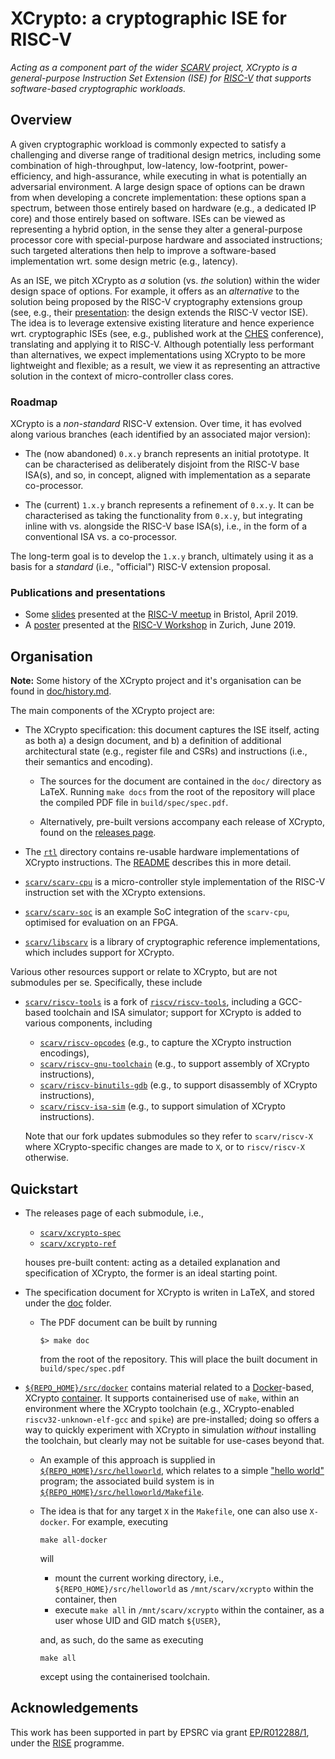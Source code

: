 # XCrypto: a cryptographic ISE for RISC-V

<!--- -------------------------------------------------------------------- --->

*Acting as a component part of the wider
[SCARV](https://www.scarv.org)
project,
XCrypto is a general-purpose Instruction Set Extension (ISE) for
[RISC-V](https://riscv.org)
that supports software-based cryptographic workloads.*

<!--- -------------------------------------------------------------------- --->

## Overview

A given cryptographic workload is commonly expected to satisfy a 
challenging and diverse range of traditional design metrics, 
including some combination of high-throughput, low-latency, low-footprint, power-efficiency, and high-assurance,
while executing in what is potentially an adversarial environment.
A large design space of options can be drawn from when developing
a concrete implementation: these options span a spectrum, between 
those entirely based on hardware (e.g., a dedicated IP core)
and
those entirely based on software.
ISEs can be viewed as representing a hybrid option, in the sense 
they alter a general-purpose processor core with special-purpose 
hardware and associated instructions; such targeted alterations 
then help to improve a software-based implementation wrt. some
design metric (e.g., latency).

As an ISE, we pitch XCrypto as *a* solution (vs. *the* solution) 
within the wider design space of options.  For example, it offers
as an *alternative* to the solution being proposed by the RISC-V 
cryptography extensions group (see, e.g., their
[presentation](https://www.youtube.com/watch?v=dcW6a7SO2zE):
the design extends the RISC-V vector ISE).
The idea is to leverage extensive existing literature and hence
experience wrt. cryptographic ISEs (see, e.g., published work at
the
[CHES](https://dblp.uni-trier.de/db/conf/ches)
conference), translating and applying it to RISC-V.
Although potentially less performant than alternatives, we expect
implementations using XCrypto to be more lightweight and flexible; 
as a result, we view it as representing an attractive solution in
the context of micro-controller class cores.

### Roadmap

XCrypto is a *non-standard* RISC-V extension.  Over time, it has
evolved along various branches
(each identified by an associated major version):

- The (now abandoned)
  `0.x.y` branch
  represents an initial prototype.
  It can be characterised as deliberately disjoint from the RISC-V 
  base ISA(s), and so, in concept, aligned with implementation as a 
  separate co-processor.

- The (current)
  `1.x.y` branch
  represents a refinement of `0.x.y`.
  It can be characterised as taking the functionality from `0.x.y`, 
  but integrating inline with vs. alongside the RISC-V base ISA(s), 
  i.e., in the form of a conventional ISA vs. a co-processor.

The long-term goal is to develop the `1.x.y` branch, ultimately
using it as a basis for a *standard* (i.e., "official") RISC-V 
extension proposal.

### Publications and presentations

- Some
  [slides](./media/riscv-meetup-bristol-slides.pdf)
  presented at the
  [RISC-V meetup](https://www.meetup.com/Bristol-RISC-V-Meetup-Group)
  in Bristol, April 2019.
- A
  [poster](./media/zurich-workshop-poster.pdf)
  presented at the
  [RISC-V Workshop](https://riscv.org/2019/06/risc-v-workshop-zurich-proceedings)
  in  Zurich,  June 2019.

<!--- -------------------------------------------------------------------- --->

## Organisation

**Note:** Some history of the XCrypto project and it's organisation
can be found in [doc/history.md](doc/history.md).

The main components of the XCrypto project are:

- The XCrypto specification:
  this document captures the ISE itself, acting as both
  a) a design document,
     and
  b) a definition of additional architectural 
     state
     (e.g., register file and CSRs)
     and
     instructions
     (i.e., their semantics and encoding).

  - The sources for the document are contained in the `doc/` directory
    as LaTeX.
    Running `make docs` from the root of the repository will place
    the compiled PDF file in `build/spec/spec.pdf`.

  - Alternatively, pre-built versions accompany each release of
    XCrypto, found on the
    [releases page](https://github.com/scarv/xcrypto/releases).

- The [`rtl`](./rtl) directory
  contains re-usable hardware implementations of XCrypto instructions.
  The [README](./rtl/README.md) describes this in more detail.

- [`scarv/scarv-cpu`](https://github.com/scarv/scarv-cpu)
  is a micro-controller style implementation of the RISC-V instruction
  set with the XCrypto extensions.

- [`scarv/scarv-soc`](https://github.com/scarv/scarv-soc)
  is an example SoC integration of the `scarv-cpu`, optimised for
  evaluation on an FPGA.

- [`scarv/libscarv`](https://github.com/scarv/libscarv)
  is a library of cryptographic reference implementations, which
  includes support for XCrypto.

Various other resources support or relate to XCrypto, but are not
submodules per se.
Specifically, these include

- [`scarv/riscv-tools`](https://github.com/scarv/riscv-tools)
  is a fork of
  [`riscv/riscv-tools`](https://github.com/riscv/riscv-tools),
  including a GCC-based toolchain and ISA simulator; support for
  XCrypto is added to various components, including

  - [`scarv/riscv-opcodes`](https://github.com/scarv/riscv-opcodes)
    (e.g., to capture the XCrypto instruction encodings),
  - [`scarv/riscv-gnu-toolchain`](https://github.com/scarv/riscv-gnu-toolchain)
    (e.g., to support    assembly of XCrypto instructions),
  - [`scarv/riscv-binutils-gdb`](https://github.com/scarv/riscv-binutils-gdb)
    (e.g., to support disassembly of XCrypto instructions),
  - [`scarv/riscv-isa-sim`](https://github.com/scarv/riscv-isa-sim)
    (e.g., to support  simulation of XCrypto instructions).

  Note that our fork updates submodules so they refer to
  `scarv/riscv-X`
  where XCrypto-specific changes are made to `X`, or to
  `riscv/riscv-X`
  otherwise.

<!--- -------------------------------------------------------------------- --->

## Quickstart

- The releases page of each submodule, i.e.,

  - [`scarv/xcrypto-spec`](https://github.com/scarv/xcrypto-spec/releases)
  - [`scarv/xcrypto-ref`](https://github.com/scarv/xcrypto-ref/releases)

  houses pre-built content: acting as a detailed explanation and
  specification of XCrypto, the former is an ideal starting point.

- The specification document for XCrypto is writen in LaTeX, and stored
  under the [doc](./doc) folder.

  - The PDF document can be built by running
    ```
    $> make doc
    ```
    from the root of the repository.
    This will place the built document in `build/spec/spec.pdf`

- [`${REPO_HOME}/src/docker`](./src/docker)
  contains material related to a
  [Docker](https://www.docker.com/)-based,
  XCrypto
  [container](https://cloud.docker.com/u/scarv/repository/docker/scarv/xcrypto).
  It supports containerised use of `make`, within an environment 
  where the XCrypto toolchain 
  (e.g., XCrypto-enabled `riscv32-unknown-elf-gcc` and `spike`)
  are pre-installed; doing so offers a way to quickly experiment 
  with XCrypto in simulation *without* installing the toolchain,
  but clearly may not be suitable for use-cases beyond that.

  - An example of this approach is supplied in 
    [`${REPO_HOME}/src/helloworld`](./src/helloworld),
    which relates to a simple
    ["hello world"](https://en.wikipedia.org/wiki/"Hello,_World!"_program)
    program; the associated build system is in
    [`${REPO_HOME}/src/helloworld/Makefile`](./src/helloworld/Makefile).

  - The idea is that for any target `X` in the `Makefile`, one
    can also use `X-docker`.  For example, executing

    ```
    make all-docker
    ```

    will

    - mount the current working directory, i.e.,
      `${REPO_HOME}/src/helloworld`
      as 
      `/mnt/scarv/xcrypto` 
      within the container,
      then
    - execute `make all` in 
      `/mnt/scarv/xcrypto` 
      within the container,
      as a user whose UID and GID match `${USER}`,

    and, as such, do the same as executing

    ```
    make all
    ```

    except using the containerised toolchain.

<!--- -------------------------------------------------------------------- --->

## Acknowledgements

This work has been supported in part by EPSRC via grant 
[EP/R012288/1](https://gow.epsrc.ukri.org/NGBOViewGrant.aspx?GrantRef=EP/R012288/1),
under the [RISE](http://www.ukrise.org) programme.

<!--- -------------------------------------------------------------------- --->
